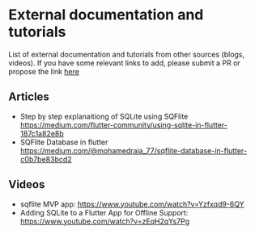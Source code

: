 # External documentation and tutorials

List of external documentation and tutorials from other sources (blogs, videos). If you have 
some relevant links to add, please submit a PR or propose the link [here](https://github.com/tekartik/sqflite/issues/122)

## Articles

* Step by step explanaitiong of SQLite using SQFlite <https://medium.com/flutter-community/using-sqlite-in-flutter-187c1a82e8b>
* SQFlite Database in flutter <https://medium.com/@mohamedraja_77/sqflite-database-in-flutter-c0b7be83bcd2>

## Videos

* sqflite MVP app: <https://www.youtube.com/watch?v=Yzfxqd9-6QY>
* Adding SQLite to a Flutter App for Offline Support: <https://www.youtube.com/watch?v=zEqH2qYs7Pg>


